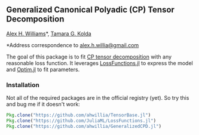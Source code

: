 ## Generalized Canonical Polyadic (CP) Tensor Decomposition

[Alex H. Williams](http://alexhwilliams.info/)\*, [Tamara G. Kolda](http://www.sandia.gov/~tgkolda/)

\*Address correspondence to alex.h.willia@gmail.com

The goal of this package is to fit [CP tensor decomposition](https://en.wikipedia.org/wiki/Tensor_rank_decomposition) with any reasonable loss function. It leverages [LossFunctions.jl](https://github.com/JuliaML/LossFunctions.jl) to express the model and [Optim.jl](https://github.com/JuliaOpt/Optim.jl) to fit parameters.

### Installation

Not all of the required packages are in the official registry (yet). So try this and bug me if it doesn't work:

```julia
Pkg.clone("https://github.com/ahwillia/TensorBase.jl")
Pkg.clone("https://github.com/JuliaML/LossFunctions.jl")
Pkg.clone("https://github.com/ahwillia/GeneralizedCPD.jl")
```
